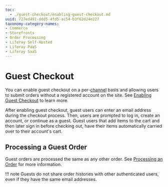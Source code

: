 ```yaml
---
toc:
  - ./guest-checkout/enabling-guest-checkout.md
uuid: 727ed491-ddd5-4fd5-ac54-b3f62d24e227
taxonomy-category-names:
- Commerce
- Storefronts
- Order Processing
- Liferay Self-Hosted
- Liferay PaaS
- Liferay SaaS
---
```

# Guest Checkout

You can enable guest checkout on a per-[channel](./channels.md) basis and allowing users to submit orders without a registered account on the site. See [Enabling Guest Checkout](./guest-checkout/enabling-guest-checkout.md) to learn more.

After enabling guest checkout, guest users can enter an email address during the checkout process. Then, users are prompted to log in, create an account, or continue as a guest. Guest users that add items to the cart and then later sign in before checking out, have their items automatically carried over to their account's cart.

## Processing a Guest Order

Guest orders are processed the same as any other order. See [Processing an Order](../order-management/orders/processing-an-order.md) for more information.

!!! note
    Guests do not share order histories with other authenticated users, even if they have the same email addresses.

